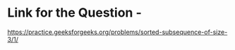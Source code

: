 # Link for the Question - 
https://practice.geeksforgeeks.org/problems/sorted-subsequence-of-size-3/1/
